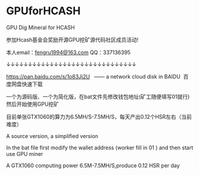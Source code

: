 # GPUforHCASH
GPU Dig Mineral for HCASH 

参加Hcash基金会奖励开源GPU挖矿源代码社区成员活动!

本人email：fengru1994@163.com  QQ：337136395

↓↓↓↓↓↓↓↓↓↓↓↓↓↓↓↓↓↓↓↓↓↓↓↓↓↓↓↓↓↓

https://pan.baidu.com/s/1o83Jj2U   —— a network cloud disk in BAIDU  百度网盘快速下载

一个为源码版、一个为简化版，在bat文件先修改钱包地址(矿工随便填写01就行)然后开始使用GPU挖矿

目前单张GTX1060的算力为6.5MH/S-7.5MH/S，每天产出0.12个HSR左右（当前难度）

A source version, a simplified version

In the bat file first modify the wallet address (worker fill in 01 ) and then start use GPU miner

A GTX1060 computing power 6.5M-7.5MH/S,produce 0.12 HSR per day
